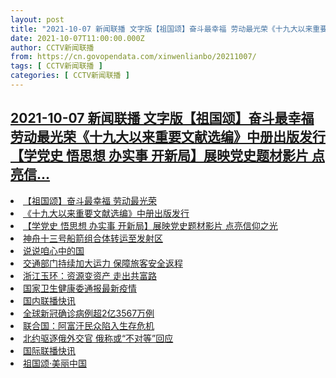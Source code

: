 ```yaml
---
layout: post
title: "2021-10-07 新闻联播 文字版【祖国颂】奋斗最幸福 劳动最光荣《十九大以来重要文献选编》中册出版发行【学党史 悟思想 办实事 开新局】展映党史题材影片 点亮信"
date: 2021-10-07T11:00:00.000Z
author: CCTV新闻联播
from: https://cn.govopendata.com/xinwenlianbo/20211007/
tags: [ CCTV新闻联播 ]
categories: [ CCTV新闻联播 ]
---
```

<!--1633604400000-->
[2021-10-07 新闻联播 文字版【祖国颂】奋斗最幸福 劳动最光荣《十九大以来重要文献选编》中册出版发行【学党史 悟思想 办实事 开新局】展映党史题材影片 点亮信...](https://cn.govopendata.com/xinwenlianbo/20211007/)
------

<div>
<li><a target="_blank" href="https://cn.govopendata.com/xinwenlianbo/20211007/#261541">【祖国颂】奋斗最幸福 劳动最光荣</a></li><li><a target="_blank" href="https://cn.govopendata.com/xinwenlianbo/20211007/#261542">《十九大以来重要文献选编》中册出版发行</a></li><li><a target="_blank" href="https://cn.govopendata.com/xinwenlianbo/20211007/#261543">【学党史 悟思想 办实事 开新局】展映党史题材影片 点亮信仰之光</a></li><li><a target="_blank" href="https://cn.govopendata.com/xinwenlianbo/20211007/#261544">神舟十三号船箭组合体转运至发射区</a></li><li><a target="_blank" href="https://cn.govopendata.com/xinwenlianbo/20211007/#261545">说说咱心中的国</a></li><li><a target="_blank" href="https://cn.govopendata.com/xinwenlianbo/20211007/#261546">交通部门持续加大运力 保障旅客安全返程</a></li><li><a target="_blank" href="https://cn.govopendata.com/xinwenlianbo/20211007/#261547">浙江玉环：资源变资产 走出共富路</a></li><li><a target="_blank" href="https://cn.govopendata.com/xinwenlianbo/20211007/#261548">国家卫生健康委通报最新疫情</a></li><li><a target="_blank" href="https://cn.govopendata.com/xinwenlianbo/20211007/#261549">国内联播快讯</a></li><li><a target="_blank" href="https://cn.govopendata.com/xinwenlianbo/20211007/#261550">全球新冠确诊病例超2亿3567万例</a></li><li><a target="_blank" href="https://cn.govopendata.com/xinwenlianbo/20211007/#261551">联合国：阿富汗民众陷入生存危机</a></li><li><a target="_blank" href="https://cn.govopendata.com/xinwenlianbo/20211007/#261552">北约驱逐俄外交官 俄称或“不对等”回应</a></li><li><a target="_blank" href="https://cn.govopendata.com/xinwenlianbo/20211007/#261553">国际联播快讯</a></li><li><a target="_blank" href="https://cn.govopendata.com/xinwenlianbo/20211007/#261554">祖国颂·美丽中国</a></li>
</div>
